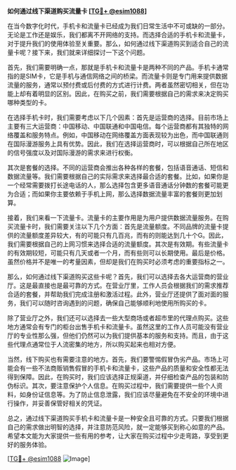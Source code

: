**如何通过线下渠道购买流量卡 [[TG💪+ @esim1088](https://t.me/s/esim1088)]**

在当今数字化时代，手机卡和流量卡已经成为我们日常生活中不可或缺的一部分。无论是工作还是娱乐，我们都离不开网络的支持。而选择合适的手机卡和流量卡，对于提升我们的使用体验至关重要。那么，如何通过线下渠道购买到适合自己的流量卡呢？接下来，我们就来详细探讨一下这个问题。

首先，我们需要明确一点，那就是手机卡和流量卡是两种不同的产品。手机卡通常指的是SIM卡，它是手机与通信网络之间的桥梁。而流量卡则是专门用来提供数据流量的服务，通常以预付费或后付费的方式进行计费。两者虽然密切相关，但在功能上却有着明显的区别。因此，在购买之前，我们需要根据自己的需求来决定购买哪种类型的卡。

在选择手机卡时，我们需要考虑以下几个因素：首先是运营商的选择。目前市场上主要有三大运营商：中国移动、中国联通和中国电信。每个运营商都有其独特的网络覆盖和服务特点。例如，中国移动在网络覆盖方面表现较为出色，而中国联通则在国际漫游服务上具有优势。因此，我们在选择运营商时，可以根据自己所在地区的信号强度以及对国际漫游的需求来进行权衡。

其次是套餐的选择。不同的运营商会推出各种各样的套餐，包括语音通话、短信和数据流量等。我们需要根据自己的实际需求来选择最合适的套餐。比如，如果你是一个经常需要拨打长途电话的人，那么选择包含更多语音通话分钟数的套餐可能更为合适；而如果你主要依赖于手机上网，那么选择数据流量丰富的套餐则更加划算。

接着，我们来看一下流量卡。流量卡的主要作用是为用户提供数据流量服务。在购买流量卡时，我们需要关注以下几个方面：首先是流量额度。不同品牌的流量卡提供的流量额度差异较大，有的可能只有几百兆，而有的则能达到几十个G。因此，我们需要根据自己的上网习惯来选择合适的流量额度。其次是有效期。有些流量卡的有效期较短，可能只有几天或者一个月，而有些则可以长期使用。最后是价格。虽然价格并不是唯一的考量因素，但却是我们在购买时必须考虑的重要指标之一。

那么，如何通过线下渠道购买这些卡呢？首先，我们可以选择去各大运营商的营业厅。这是最直接也是最可靠的方式。在营业厅里，工作人员会根据我们的需求推荐合适的套餐，并帮助我们完成注册和激活过程。此外，营业厅还提供了面对面的服务，我们可以随时咨询遇到的问题，确保自己能够顺利地使用所购买的卡。

除了营业厅之外，我们还可以选择去一些大型商场或者超市里的代理点购买。这些地方通常会有专门的柜台出售手机卡和流量卡。虽然这里的工作人员可能没有营业厅的专业性那么强，但他们仍然可以为我们提供基本的服务和支持。而且，由于这些代理点通常位于人流密集的地方，所以购买起来也相对方便。

当然，线下购买也有需要注意的地方。首先，我们要警惕假冒伪劣产品。市场上可能会有一些不法商贩销售假冒的手机卡和流量卡，这些产品的质量和安全性都无法得到保障。因此，在购买时，我们应该选择正规渠道，并仔细检查产品的包装和防伪标识。其次，要注意保护个人信息。在购买过程中，我们需要提供一些个人资料，如身份证信息等。为了防止信息泄露，我们应该尽量避免在不安全的环境中进行操作，并妥善保管好相关的凭证。

总之，通过线下渠道购买手机卡和流量卡是一种安全且可靠的方式。只要我们根据自己的需求做出明智的选择，并注意防范风险，就一定能够买到称心如意的产品。希望本文能为大家提供一些有用的参考，让大家在购买过程中少走弯路，享受到更好的服务体验。

[[TG💪+ @esim1088](https://t.me/s/esim1088) ![Image](https://i.postimg.cc/4NQfJmqS/Snipaste-2025-05-13-00-14-12.png)]